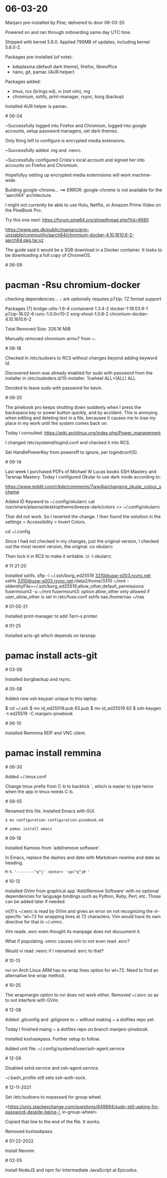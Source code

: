 # 06-03-20

Manjaro pre-installed by Pine; delivered to door 06-03-20

Powered on and ran through onboarding same day UTC time.

Shipped with kernel 5.6.0. Applied 790MB of updates, including kernel
5.6.0-2.

Packages pre-installed (of note):
 - kdeplasma (default dark theme), firefox, libreoffice
 - nano, git, pamac (AUR helper)


Packages added:
 - tmux, rcs (brings ed), vi (not vim), mg
 - chromium, sshfs, print-manager, rsync, borg (backup)

Installed AUR helper is pamac.


<p>
# 06-04

~Successfully logged into Firefox and Chromium, logged into google
accounts, setup password managers, set dark themes. 

Only thing left to configure is encrypted media extensions.

~Successfully added .mg and .nexrc.

~Successfully configured Crista's local account and signed her into
accounts on Firefox and Chromium.

Hopefullyy setting up encrypted media extennsions will work machine-wide.

Building google-chrome...
==> ERROR: google-chrome is not available for the 'aarch64' architecture.

I might not currently be able to use Hulu, Netflix, or Amazon Prime Video 
on the PineBook Pro.

Try this one next:
https://forum.pine64.org/showthread.php?tid=9680

https://www.uex.dk/public/manjaro/arm-unstable/community/aarch64/chromium-docker-4.10.1610.6-2-aarch64.pkg.tar.xz

The guide said it would be a 3GB download in a Docker container. It looks to be downloading a full copy of ChromeOS.


<p>
# 06-09

# pacman -Rsu chromium-docker
checking dependencies...
:: ark optionally requires p7zip: 7Z format support

Packages (7) bridge-utils-1.6-4  containerd-1.3.4-2
docker-1:19.03.9-1  p7zip-16.02-6  runc-1.0.0rc10-2
             xorg-xhost-1.0.8-2  chromium-docker-4.10.1610.6-2

Total Removed Size:  326.16 MiB

Manually removed chromium-armv7 from ~.


<p>
# 08-18

Checked in /etc/sudoers to RCS without changes beyond adding keyword Id.

Discovered kevin was already enabled for sudo with password from the
installer in /etc/sudoders.d/10-installer.
%wheel ALL=(ALL) ALL

Decided to leave sudo with password for kevin.


<p>
# 08-20

The pinebook pro keeps shutting down suddenly when I press the
backspace key or power button quickly, and by accident. This is
annoying when editing and deleting text in a file, becausee it causes
me to lose my place in my work until the system comes back on.

Today I consulted:
https://wiki.archlinux.org/index.php/Power_management

I changed /etc/systemd/logind.conf and checked it into RCS.

Set HandlePowerKey from poweroff to ignore, per logindconf(5).


<p>
# 09-14

Last week I purchased PDFs of Michael W Lucas books SSH Mastery and
Tarsnap Mastery. Today I configured Okular to use dark mode according to:

https://www.reddit.com/r/kde/comments/7ww4ja/changing_okular_colour_scheme

Added ID Keyword to ~/.config/okularrc
cat /usr/share/plasma/desktoptheme/breeze-dark/colors >> ~/.config/okularrc

That did not work. So I reverted the change. I then found the
solultion in the settings > Accessibility > Invert Colors.

cd ~/.config

Since I had not checked in my changes, just the original version, I
checked out the most recent version, the original.
co okularrc

Then lock it in RCS to make it writable.
ci -l okularrc


<p>
# 11-21-20

Installed sshfs.
sftp -i ~/.ssh/borg_ed25519 3310@usw-s003.rsync.net
sshfs 3310@usw-s003.rsync.net:/data2/home/3310 ~/mnt -oIdentityFile=~/.ssh/borg_ed25519,allow_other,default_permissions
fusermount3 -u ~/mnt
fusermount3: option allow_other only allowed if user_allow_other is set in /etc/fuse.conf
sshfs nas:/home/nas ~/nas


<p>
# 01-05-21

Installed print-manager to add Terri-s printer.


<p>
# 01-25

Installed acts-git which depends on tarsnap.
# pamac install acts-git


<p>
# 03-06

Installed borgbackup and rsync.


<p>
# 05-08

Added new ssh keypair unique to this laptop.

$ cd ~/.ssh
$ mv id_ed25519.pub 63.pub
$ mv id_ed25519 63
$ ssh-keygen -t ed25519 -C manjaro-pinebook


<p>
# 06-10

Installed Remmina RDP and VNC client.

# pamac install remmina


<p>
# 06-30

Added ~/.tmux.conf

Change tmux prefix from C-b to backtick `, which is easier to type
twice when the app in tmux needs C-b.


<p>
# 08-05

Renamed this file. Installed Emacs with GUI.

```
$ mv configuration configuration-pinebook.md

# pamac install emacs
```

<p>
# 09-18

Installed Kamoso from 'add/remove software'.

In Emacs, replace the dashes and date with Markdown newline and date
as heading.

```
M-% '--------^q^j' <enter> '<p>^q^j# '
```

<p>
# 10-12

Installed GVim from graphical app 'Add/Remove Software' with no
optional dependencies for language bindings such as Python, Ruby,
Perl, etc. Those can be added later if needed.

vi(1)'s ~/.exrc is read by GVim and gives an error on not recognizing
the vi-specific 'wl=72 for wrapping lines at 72 characters. Vim would
have its own directive for that in ~/.vimrc.

Vim reads .exrc even thought its manpage does not docuument it.

What if populating .vimrc causes vim to not even read .exrc?

Would vi read .nexrc if I reenamed .exrc to that?


<p>
# 10-13

nvi on Arch Linux ARM has no wrap lines option for wl=72. Need to find
an alternative line wrap method.


<p>
# 10-25

The wrapmargin option to nvi does not work either. Removed ~/.exrc so
as to not interfere with GVim.


<p>
# 12-08

Added .gitconfig and .gitignore to ~ without making ~ a dotfiles repo
yet. 

Today I finished maing ~ a dotfiles repo on branch manjaro-pinebook.


Installed ksshaskpass. Further setup to follow.

Added unit file: ~/.config/systemd/user/ssh-agent.service


<p>
# 12-09

Disabled sshd.service and ssh-agent.service.

~/.bash_profile still sets ssh-auth-sock.


<p>
# 12-11-2021

Set /etc/sudoers to nopasswd for group wheel.

<https://unix.stackexchange.com/questions/649894/sudo-still-asking-for-password-despite-being-│
in-group-wheel>

Copied that line to the end of the file. It works.

Removed ksshaskpass.

<p>
# 01-22-2022

Install Neovim


<p>
# 02-05

Install NodeJS and npm for Intermediate JavaScript at Epicodus.


